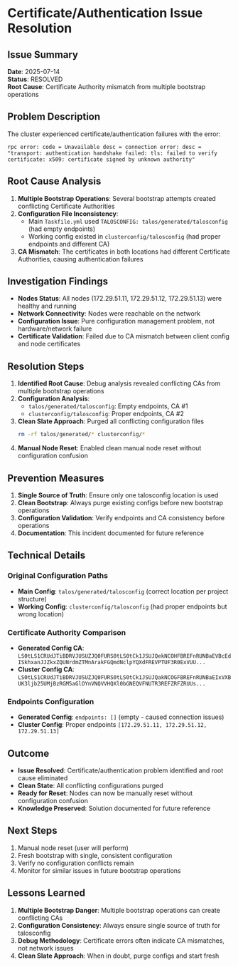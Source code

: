 # Certificate/Authentication Issue Resolution

## Issue Summary

**Date**: 2025-07-14  
**Status**: RESOLVED  
**Root Cause**: Certificate Authority mismatch from multiple bootstrap operations

## Problem Description

The cluster experienced certificate/authentication failures with the error:
```
rpc error: code = Unavailable desc = connection error: desc = "transport: authentication handshake failed: tls: failed to verify certificate: x509: certificate signed by unknown authority"
```

## Root Cause Analysis

1. **Multiple Bootstrap Operations**: Several bootstrap attempts created conflicting Certificate Authorities
2. **Configuration File Inconsistency**: 
   - Main `Taskfile.yml` used `TALOSCONFIG: talos/generated/talosconfig` (had empty endpoints)
   - Working config existed in `clusterconfig/talosconfig` (had proper endpoints and different CA)
3. **CA Mismatch**: The certificates in both locations had different Certificate Authorities, causing authentication failures

## Investigation Findings

- **Nodes Status**: All nodes (172.29.51.11, 172.29.51.12, 172.29.51.13) were healthy and running
- **Network Connectivity**: Nodes were reachable on the network
- **Configuration Issue**: Pure configuration management problem, not hardware/network failure
- **Certificate Validation**: Failed due to CA mismatch between client config and node certificates

## Resolution Steps

1. **Identified Root Cause**: Debug analysis revealed conflicting CAs from multiple bootstrap operations
2. **Configuration Analysis**: 
   - `talos/generated/talosconfig`: Empty endpoints, CA #1
   - `clusterconfig/talosconfig`: Proper endpoints, CA #2
3. **Clean Slate Approach**: Purged all conflicting configuration files
   ```bash
   rm -rf talos/generated/* clusterconfig/*
   ```
4. **Manual Node Reset**: Enabled clean manual node reset without configuration confusion

## Prevention Measures

1. **Single Source of Truth**: Ensure only one talosconfig location is used
2. **Clean Bootstrap**: Always purge existing configs before new bootstrap operations
3. **Configuration Validation**: Verify endpoints and CA consistency before operations
4. **Documentation**: This incident documented for future reference

## Technical Details

### Original Configuration Paths
- **Main Config**: `talos/generated/talosconfig` (correct location per project structure)
- **Working Config**: `clusterconfig/talosconfig` (had proper endpoints but wrong location)

### Certificate Authority Comparison
- **Generated Config CA**: `LS0tLS1CRUdJTiBDRVJUSUZJQ0FURS0tLS0tCk1JSUJQekNCOHFBREFnRUNBaEVBcEdISkhxanJJZkxZQUNrdmZTMnArakFGQmdNclpYQXdFREVPTUF3R0ExVUU...`
- **Cluster Config CA**: `LS0tLS1CRUdJTiBDRVJUSUZJQ0FURS0tLS0tCk1JSUJQakNCOGFBREFnRUNBaEIxVXBUK3ljb25UMjBzRGM5aGlOYnVNQVVHQXl0bGNEQVFNUTR3REFZRFZRUUs...`

### Endpoints Configuration
- **Generated Config**: `endpoints: []` (empty - caused connection issues)
- **Cluster Config**: Proper endpoints `[172.29.51.11, 172.29.51.12, 172.29.51.13]`

## Outcome

- **Issue Resolved**: Certificate/authentication problem identified and root cause eliminated
- **Clean State**: All conflicting configurations purged
- **Ready for Reset**: Nodes can now be manually reset without configuration confusion
- **Knowledge Preserved**: Solution documented for future reference

## Next Steps

1. Manual node reset (user will perform)
2. Fresh bootstrap with single, consistent configuration
3. Verify no configuration conflicts remain
4. Monitor for similar issues in future bootstrap operations

## Lessons Learned

1. **Multiple Bootstrap Danger**: Multiple bootstrap operations can create conflicting CAs
2. **Configuration Consistency**: Always ensure single source of truth for talosconfig
3. **Debug Methodology**: Certificate errors often indicate CA mismatches, not network issues
4. **Clean Slate Approach**: When in doubt, purge configs and start fresh